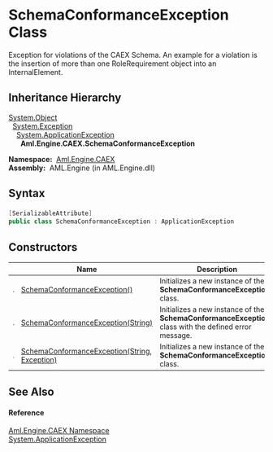 SchemaConformanceException Class
================================
Exception for violations of the CAEX Schema. An example for a violation is the insertion of more than one RoleRequirement object into an InternalElement.


Inheritance Hierarchy
---------------------
[System.Object][1]  
  [System.Exception][2]  
    [System.ApplicationException][3]  
      **Aml.Engine.CAEX.SchemaConformanceException**  

  **Namespace:**  [Aml.Engine.CAEX][4]  
  **Assembly:**  AML.Engine (in AML.Engine.dll)

Syntax
------

```csharp
[SerializableAttribute]
public class SchemaConformanceException : ApplicationException
```


Constructors
------------

                 | Name                                               | Description                                                                                            
---------------- | -------------------------------------------------- | ------------------------------------------------------------------------------------------------------ 
![Public method] | [SchemaConformanceException()][5]                  | Initializes a new instance of the **SchemaConformanceException** class.                                
![Public method] | [SchemaConformanceException(String)][6]            | Initializes a new instance of the **SchemaConformanceException**-class with the defined error message. 
![Public method] | [SchemaConformanceException(String, Exception)][7] | Initializes a new instance of the **SchemaConformanceException** class.                                


See Also
--------

#### Reference
[Aml.Engine.CAEX Namespace][4]  
[System.ApplicationException][3]  

[1]: https://docs.microsoft.com/dotnet/api/system.object
[2]: https://docs.microsoft.com/dotnet/api/system.exception
[3]: https://docs.microsoft.com/dotnet/api/system.applicationexception
[4]: ../README.md
[5]: _ctor.md
[6]: _ctor_1.md
[7]: _ctor_2.md
[8]: https://www.automationml.org
[9]: ../../icons/logoShade.png
[Public method]: ../../icons/pubmethod.gif "Public method"